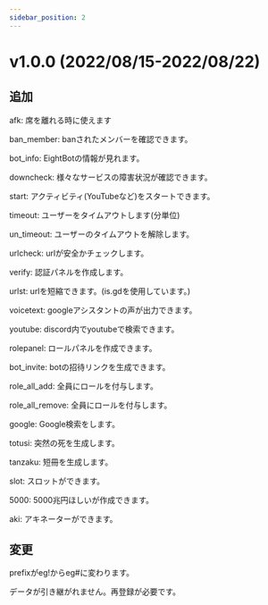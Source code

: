 ```yaml
---
sidebar_position: 2
---
```

# v1.0.0 (2022/08/15-2022/08/22)
## 追加
afk: 席を離れる時に使えます

ban_member: banされたメンバーを確認できます。

bot_info: EightBotの情報が見れます。

downcheck: 様々なサービスの障害状況が確認できます。

start: アクティビティ(YouTubeなど)をスタートできます。

timeout: ユーザーをタイムアウトします(分単位)

un_timeout: ユーザーのタイムアウトを解除します。

urlcheck: urlが安全かチェックします。

verify: 認証パネルを作成します。

urlst: urlを短縮できます。(is.gdを使用しています。)

voicetext: googleアシスタントの声が出力できます。

youtube: discord内でyoutubeで検索できます。

rolepanel: ロールパネルを作成できます。

bot_invite: botの招待リンクを生成できます。

role_all_add: 全員にロールを付与します。

role_all_remove: 全員にロールを付与します。

google: Google検索をします。

totusi: 突然の死を生成します。

tanzaku: 短冊を生成します。

slot: スロットができます。

5000: 5000兆円ほしいが作成できます。

aki: アキネーターができます。
## 変更
prefixがeg!からeg#に変わります。

データが引き継がれません。再登録が必要です。